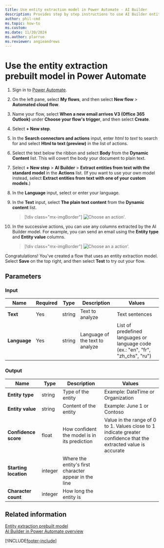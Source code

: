 ```yaml
---
title: Use entity extraction model in Power Automate - AI Builder
description: Provides step by step instructions to use AI Builder entity extraction in Power Automate.
author: phil-cmd
ms.topic: how-to
ms.custom: 
ms.date: 11/20/2024
ms.author: plarrue
ms.reviewer: angieandrews
---
```


# Use the entity extraction prebuilt model in Power Automate

1. Sign in to [Power Automate](https://make.powerautomate.com/).

1. On the left pane, select **My flows**, and then select **New flow** > **Automated cloud flow**.

1. Name your flow, select **When a new email arrives V3 (Office 365 Outlook)** under **Choose your flow's trigger**, and then select **Create**.

1.	Select **+ New step**.

1. In the **Search connectors and actions** input, enter *html to text* to search for and select **Html to text (preview)** in the list of actions.

1. Select the text below the ribbon and select **Body** from the **Dynamic Content** list. This will covert the body your document to plain text.

1. Select **+ New step** > **AI Builder** > **Extract entities from text with the standard model** in the **Actions** list. (If you want to use your own model instead, select **Extract entities from text with one of your custom models**.)

1. In the **Language** input, select or enter your language.

1. In the **Text** input, select **The plain text content** from the **Dynamic content** list.

   > [!div class="mx-imgBorder"]
   > ![Choose an action'.](media/flow-EE-prebuilt1.png "Specify Text")

1. In the successive actions, you can use any columns extracted by the AI Builder model. For example, you can send an email using the **Entity type** and **Entity value** columns.
   > [!div class="mx-imgBorder"]
   > ![Choose an a action'.](media/flow-eep-example.png "Send an email")

Congratulations! You've created a flow that uses an entity extraction model. Select **Save** on the top right, and then select **Test** to try out your flow.

## Parameters

### Input
|Name |Required |Type |Description |Values |
|---------|---------|---------|---------|---------|
|**Text** |Yes |string |Text to analyze|Text sentences |
|**Language** |Yes |string |Language of the text to analyze|List of predefined languages or language code (ex.: "en", "fr", "zh_chs", "ru") |

### Output

|Name |Type |Description |Values |
|---------|---------|---------|---------|
|**Entity type** |string |Type of the entity|Example: DateTime or Organization |
|**Entity value** |string |Content of the entity|Example: June 1 or Contoso |
|**Confidence score** |float |How confident the model is in its prediction|Value in the range of 0 to 1. Values close to 1 indicate greater confidence that the extracted value is accurate |
|**Starting location** |integer |Where the entity's first character appear in the line| |
|**Character count** |integer |How long the entity is| |

## Related information

[Entity extraction prebuilt model](prebuilt-entity-extraction.md)  
[AI Builder in Power Automate overview](use-in-flow-overview.md)


[!INCLUDE[footer-include](includes/footer-banner.md)]
